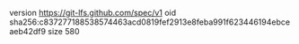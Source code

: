 version https://git-lfs.github.com/spec/v1
oid sha256:c837277188538574463acd0819fef2913e8feba991f623446194ebceaeb42df9
size 580
